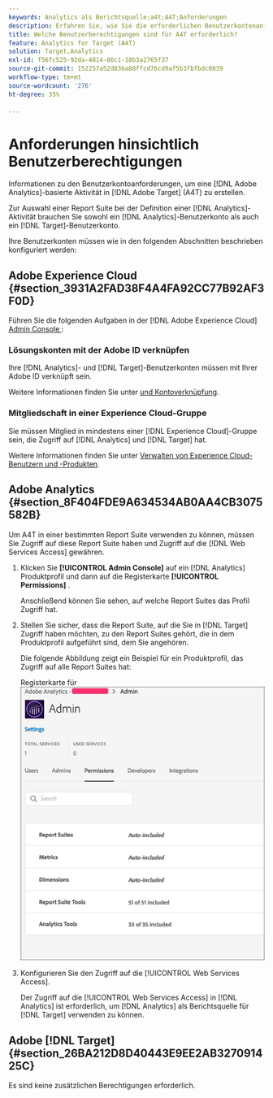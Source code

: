 ```yaml
---
keywords: Analytics als Berichtsquelle;a4t;A4T;Anforderungen
description: Erfahren Sie, wie Sie die erforderlichen Benutzerkontenanforderungen konfigurieren, um eine Adobe Analytics-basierte Aktivität in Adobe [!DNL Target] mit Analytics für  [!DNL Target] A4T) zu erstellen.
title: Welche Benutzerberechtigungen sind für A4T erforderlich?
feature: Analytics for Target (A4T)
solution: Target,Analytics
exl-id: f56fc525-92da-4814-86c1-18b3a2765f37
source-git-commit: 152257a52d836a88ffcd76cd9af5b3fbfbdc0839
workflow-type: tm+mt
source-wordcount: '276'
ht-degree: 35%

---
```


# Anforderungen hinsichtlich Benutzerberechtigungen

Informationen zu den Benutzerkontoanforderungen, um eine [!DNL Adobe Analytics]-basierte Aktivität in [!DNL Adobe Target] (A4T) zu erstellen.

Zur Auswahl einer Report Suite bei der Definition einer [!DNL Analytics]-Aktivität brauchen Sie sowohl ein [!DNL Analytics]-Benutzerkonto als auch ein [!DNL Target]-Benutzerkonto.

Ihre Benutzerkonten müssen wie in den folgenden Abschnitten beschrieben konfiguriert werden:

## Adobe Experience Cloud {#section_3931A2FAD38F4A4FA92CC77B92AF3F0D}

Führen Sie die folgenden Aufgaben in der [!DNL Adobe Experience Cloud] [Admin Console ](https://adminconsole.adobe.com):

### Lösungskonten mit der Adobe ID verknüpfen

Ihre [!DNL Analytics]- und [!DNL Target]-Benutzerkonten müssen mit Ihrer Adobe ID verknüpft sein.

Weitere Informationen finden Sie unter [ und Kontoverknüpfung](https://experienceleague.adobe.com/docs/core-services/interface/administration/organizations.html?lang=en).

### Mitgliedschaft in einer Experience Cloud-Gruppe

Sie müssen Mitglied in mindestens einer [!DNL Experience Cloud]-Gruppe sein, die Zugriff auf [!DNL Analytics] und [!DNL Target] hat.

Weitere Informationen finden Sie unter [Verwalten von Experience Cloud-Benutzern und -Produkten](https://experienceleague.adobe.com/docs/core-services/interface/manage-users-and-products/admin-getting-started.html).

## Adobe Analytics {#section_8F404FDE9A634534AB0AA4CB3075582B}

Um A4T in einer bestimmten Report Suite verwenden zu können, müssen Sie Zugriff auf diese Report Suite haben und Zugriff auf die [!DNL Web Services Access] gewähren.

1. Klicken Sie **[!UICONTROL Admin Console]** auf ein [!DNL Analytics] Produktprofil und dann auf die Registerkarte **[!UICONTROL Permissions]** .

   Anschließend können Sie sehen, auf welche Report Suites das Profil Zugriff hat.

1. Stellen Sie sicher, dass die Report Suite, auf die Sie in [!DNL Target] Zugriff haben möchten, zu den Report Suites gehört, die in dem Produktprofil aufgeführt sind, dem Sie angehören.

   Die folgende Abbildung zeigt ein Beispiel für ein Produktprofil, das Zugriff auf alle Report Suites hat:

   Registerkarte für ![Admin Console-Berechtigungen](/help/main/c-integrating-target-with-mac/a4t/assets/permissions-tab.png)

1. Konfigurieren Sie den Zugriff auf die [!UICONTROL Web Services Access].

   Der Zugriff auf die [!UICONTROL Web Services Access] in [!DNL Analytics] ist erforderlich, um [!DNL Analytics] als Berichtsquelle für [!DNL Target] verwenden zu können.


## Adobe [!DNL Target] {#section_26BA212D8D40443E9EE2AB327091425C}

Es sind keine zusätzlichen Berechtigungen erforderlich.
